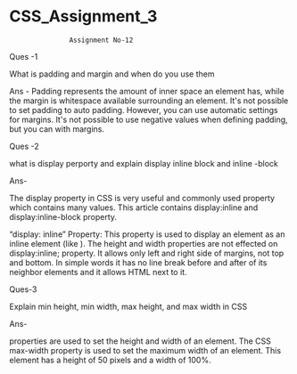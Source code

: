 # CSS_Assignment_3

                   Assignment No-12



Ques -1 

What is padding and margin and when do you use them

Ans -
Padding represents the amount of inner space an element has, while the margin is whitespace available surrounding an element. It's not possible to set padding to auto padding. However, you can use automatic settings for margins. It's not possible to use negative values when defining padding, but you can with margins.

Ques -2

 what is display perporty and explain  display  inline  block and inline -block

Ans-

The display property in CSS is very useful and commonly used property which contains many values. This article contains display:inline and display:inline-block property.

“display: inline” Property: This property is used to display an element as an inline element (like <span>). The height and width properties are not effected on display:inline; property. It allows only left and right side of margins, not top and bottom. In simple words it has no line break before and after of its neighbor elements and it allows HTML next to it.

Ques-3

Explain min height, min width, max height, and max width in CSS

Ans-

properties are used to set the height and width of an element. The CSS max-width property is used to set the maximum width of an element. This element has a height of 50 pixels and a width of 100%.



